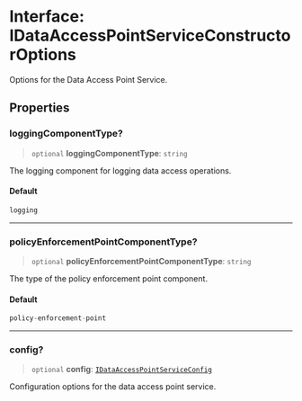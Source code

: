 # Interface: IDataAccessPointServiceConstructorOptions

Options for the Data Access Point Service.

## Properties

### loggingComponentType?

> `optional` **loggingComponentType**: `string`

The logging component for logging data access operations.

#### Default

```ts
logging
```

***

### policyEnforcementPointComponentType?

> `optional` **policyEnforcementPointComponentType**: `string`

The type of the policy enforcement point component.

#### Default

```ts
policy-enforcement-point
```

***

### config?

> `optional` **config**: [`IDataAccessPointServiceConfig`](IDataAccessPointServiceConfig.md)

Configuration options for the data access point service.
